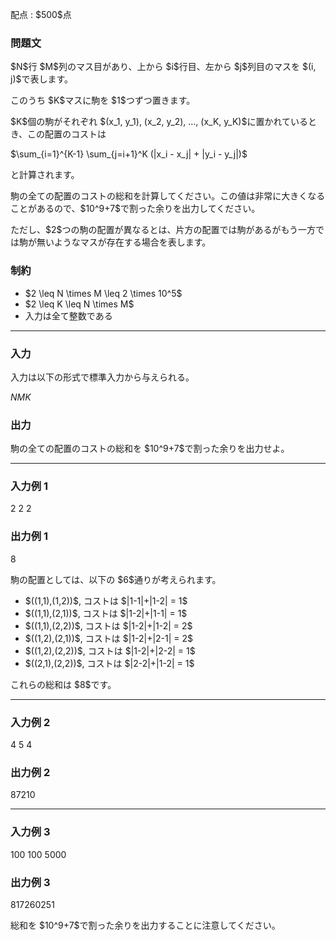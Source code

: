 
<div>

<span>

<span>

<p>
配点 : $500$点
</p>

<div>

<section>

### **問題文**

<p>
$N$行 $M$列のマス目があり、上から $i$行目、左から $j$列目のマスを $(i, j)$で表します。
</p>

<p>
このうち $K$マスに駒を $1$つずつ置きます。
</p>

<p>
$K$個の駒がそれぞれ $(x_1, y_1), (x_2, y_2), ..., (x_K, y_K)$に置かれているとき、この配置のコストは
</p>

<p>
$\sum_{i=1}^{K-1} \sum_{j=i+1}^K (|x_i - x_j| + |y_i - y_j|)$
</p>

<p>
と計算されます。
</p>

<p>
駒の全ての配置のコストの総和を計算してください。この値は非常に大きくなることがあるので、$10^9+7$で割った余りを出力してください。
</p>

<p>
ただし、$2$つの駒の配置が異なるとは、片方の配置では駒があるがもう一方では駒が無いようなマスが存在する場合を表します。
</p>

</section>

</div>

<div>

<section>

### **制約**

<ul>

<li>
$2 \leq N \times M \leq 2 \times 10^5$
</li>

<li>
$2 \leq K \leq N \times M$
</li>

<li>
入力は全て整数である
</li>

</ul>

</section>

</div>

---

<div>

<div>

<section>

### **入力**

<p>
入力は以下の形式で標準入力から与えられる。
</p>

<div>

$N$$M$$K$
</div>

</section>

</div>

<div>

<section>

### **出力**

<p>
駒の全ての配置のコストの総和を $10^9+7$で割った余りを出力せよ。
</p>

</section>

</div>

</div>

---

<div>

<section>

### **入力例 1**

<div>

2 2 2

</div>

</section>

</div>

<div>

<section>

### **出力例 1**

<div>

8

</div>

<p>
駒の配置としては、以下の $6$通りが考えられます。
</p>

<ul>

<li>
$((1,1),(1,2))$, コストは $|1-1|+|1-2| = 1$
</li>

<li>
$((1,1),(2,1))$, コストは $|1-2|+|1-1| = 1$
</li>

<li>
$((1,1),(2,2))$, コストは $|1-2|+|1-2| = 2$
</li>

<li>
$((1,2),(2,1))$, コストは $|1-2|+|2-1| = 2$
</li>

<li>
$((1,2),(2,2))$, コストは $|1-2|+|2-2| = 1$
</li>

<li>
$((2,1),(2,2))$, コストは $|2-2|+|1-2| = 1$
</li>

</ul>

<p>
これらの総和は $8$です。
</p>

</section>

</div>

---

<div>

<section>

### **入力例 2**

<div>

4 5 4

</div>

</section>

</div>

<div>

<section>

### **出力例 2**

<div>

87210

</div>

</section>

</div>

---

<div>

<section>

### **入力例 3**

<div>

100 100 5000

</div>

</section>

</div>

<div>

<section>

### **出力例 3**

<div>

817260251

</div>

<p>
総和を $10^9+7$で割った余りを出力することに注意してください。
</p>

</section>

</div>

</span>

</span>

</div>
